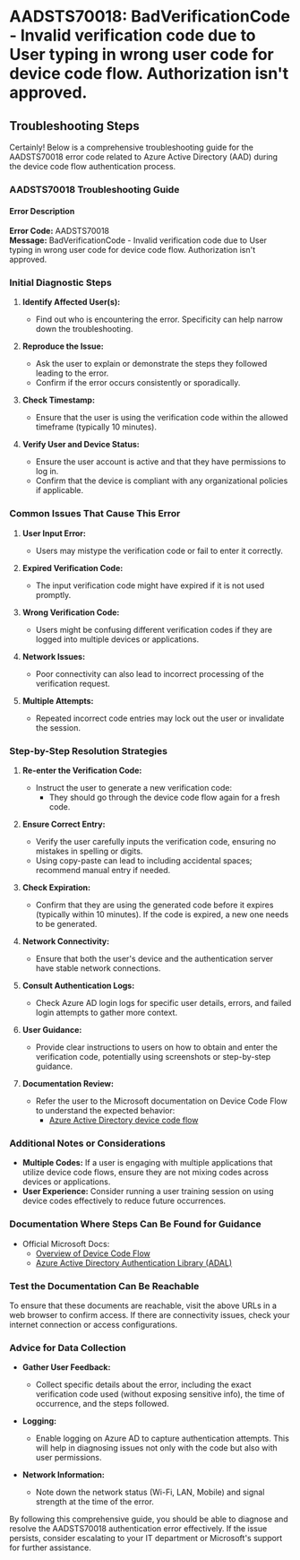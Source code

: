 # AADSTS70018: BadVerificationCode - Invalid verification code due to User typing in wrong user code for device code flow. Authorization isn't approved.


## Troubleshooting Steps
Certainly! Below is a comprehensive troubleshooting guide for the AADSTS70018 error code related to Azure Active Directory (AAD) during the device code flow authentication process.

### AADSTS70018 Troubleshooting Guide

#### Error Description
**Error Code:** AADSTS70018  
**Message:** BadVerificationCode - Invalid verification code due to User typing in wrong user code for device code flow. Authorization isn't approved.

### Initial Diagnostic Steps
1. **Identify Affected User(s):**
   - Find out who is encountering the error. Specificity can help narrow down the troubleshooting.

2. **Reproduce the Issue:**
   - Ask the user to explain or demonstrate the steps they followed leading to the error.
   - Confirm if the error occurs consistently or sporadically.

3. **Check Timestamp:**
   - Ensure that the user is using the verification code within the allowed timeframe (typically 10 minutes).

4. **Verify User and Device Status:**
   - Ensure the user account is active and that they have permissions to log in.
   - Confirm that the device is compliant with any organizational policies if applicable.

### Common Issues That Cause This Error
1. **User Input Error:**
   - Users may mistype the verification code or fail to enter it correctly.

2. **Expired Verification Code:**
   - The input verification code might have expired if it is not used promptly.

3. **Wrong Verification Code:**
   - Users might be confusing different verification codes if they are logged into multiple devices or applications.

4. **Network Issues:**
   - Poor connectivity can also lead to incorrect processing of the verification request.

5. **Multiple Attempts:**
   - Repeated incorrect code entries may lock out the user or invalidate the session.

### Step-by-Step Resolution Strategies
1. **Re-enter the Verification Code:**
   - Instruct the user to generate a new verification code:
     - They should go through the device code flow again for a fresh code.

2. **Ensure Correct Entry:**
   - Verify the user carefully inputs the verification code, ensuring no mistakes in spelling or digits. 
   - Using copy-paste can lead to including accidental spaces; recommend manual entry if needed.

3. **Check Expiration:**
   - Confirm that they are using the generated code before it expires (typically within 10 minutes). If the code is expired, a new one needs to be generated.

4. **Network Connectivity:**
   - Ensure that both the user's device and the authentication server have stable network connections.

5. **Consult Authentication Logs:**
   - Check Azure AD login logs for specific user details, errors, and failed login attempts to gather more context.

6. **User Guidance:**
   - Provide clear instructions to users on how to obtain and enter the verification code, potentially using screenshots or step-by-step guidance.

7. **Documentation Review:**
   - Refer the user to the Microsoft documentation on Device Code Flow to understand the expected behavior:
     - [Azure Active Directory device code flow](https://docs.microsoft.com/en-us/azure/active-directory/develop/v2-device-code)

### Additional Notes or Considerations
- **Multiple Codes:** If a user is engaging with multiple applications that utilize device code flows, ensure they are not mixing codes across devices or applications.
- **User Experience:** Consider running a user training session on using device codes effectively to reduce future occurrences.

### Documentation Where Steps Can Be Found for Guidance
- Official Microsoft Docs:
  - [Overview of Device Code Flow](https://docs.microsoft.com/en-us/azure/active-directory/develop/v2-device-code)
  - [Azure Active Directory Authentication Library (ADAL)](https://docs.microsoft.com/en-us/azure/active-directory/develop/active-directory-authentication-libraries)

### Test the Documentation Can Be Reachable
To ensure that these documents are reachable, visit the above URLs in a web browser to confirm access. If there are connectivity issues, check your internet connection or access configurations.

### Advice for Data Collection
- **Gather User Feedback:**
  - Collect specific details about the error, including the exact verification code used (without exposing sensitive info), the time of occurrence, and the steps followed.
  
- **Logging:**
  - Enable logging on Azure AD to capture authentication attempts. This will help in diagnosing issues not only with the code but also with user permissions.
  
- **Network Information:**
  - Note down the network status (Wi-Fi, LAN, Mobile) and signal strength at the time of the error.

By following this comprehensive guide, you should be able to diagnose and resolve the AADSTS70018 authentication error effectively. If the issue persists, consider escalating to your IT department or Microsoft's support for further assistance.